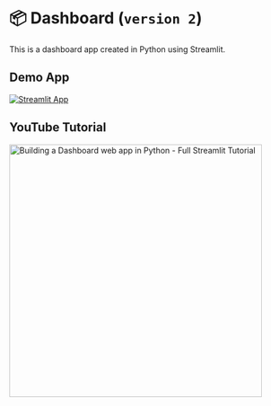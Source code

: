 # 📦 Dashboard (`version 2`)

This is a dashboard app created in Python using Streamlit.

## Demo App

[![Streamlit App](https://static.streamlit.io/badges/streamlit_badge_black_white.svg)](https://dash-board.streamlitapp.com/)

## YouTube Tutorial

<a href="https://youtu.be/o6wQ8zAkLxc"><img src="https://img.youtube.com/vi/o6wQ8zAkLxc/maxresdefault.jpg" alt="Building a Dashboard web app in Python - Full Streamlit Tutorial" title="Building a Dashboard web app in Python - Full Streamlit Tutorial" width="450"/></a>
